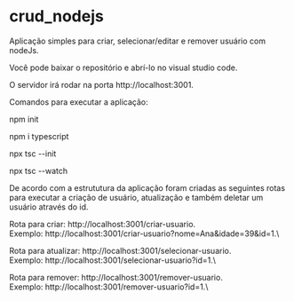 # crud_nodejs
Aplicação simples para criar, selecionar/editar e remover usuário com nodeJs.

Você pode baixar o repositório e abrí-lo no visual studio code.

O servidor irá rodar na porta http://localhost:3001.

Comandos para executar a aplicação:

npm init

npm i typescript

npx tsc --init

npx tsc --watch

De acordo com a estrututura da aplicação foram criadas as seguintes rotas para executar a criação de usuário, atualização e também deletar um usuário através do id.

Rota para criar: http://localhost:3001/criar-usuario.\
Exemplo: http://localhost:3001/criar-usuario?nome=Ana&idade=39&id=1.\

Rota para atualizar: http://localhost:3001/selecionar-usuario.\
Exemplo: http://localhost:3001/selecionar-usuario?id=1.\

Rota para remover: http://localhost:3001/remover-usuario.\
Exemplo: http://localhost:3001/remover-usuario?id=1.\
